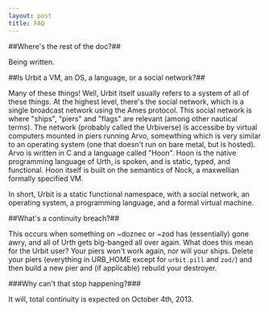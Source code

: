 ```yaml
---
layout: post
title: FAQ
---
```



##Where's the rest of the doc?##

Being written.

##Is Urbit a VM, an OS, a language, or a social network?##

Many of these things! Well, Urbit itself usually refers to a system of all of these things. At the highest level, there's the social network, which is a single broadcast network using the Ames protocol. This social network is where "ships", "piers" and "flags" are relevant (among other nautical terms). The network (probably called the Urbiverse) is accessibe by virtual computers mounted in piers running Arvo, somewthing which is very similar to an operating system (one that doesn't run on bare metal, but is hosted). Arvo is written in C and a language called "Hoon". Hoon is the native programming language of Urth, is spoken, and is static, typed, and functional. Hoon itself is built on the semantics of Nock, a maxwellian formally specified VM.

In short, Urbit is a static functional namespace, with a social network, an operating system, a programming language, and a formal virtual machine.

##What's a continuity breach?##

This occurs when something on ~doznec or ~zod has (essentially) gone awry, and all of Urth gets big-banged all over again. What does this mean for the Urbit user? Your piers won't work again, nor will your ships. Delete your piers (everything in URB_HOME except for `urbit.pill` and `zod/`) and then build a new pier and (if applicable) rebuild your destroyer.

###Why can't that stop happening?###

It will, total continuity is expected on October 4th, 2013. 



